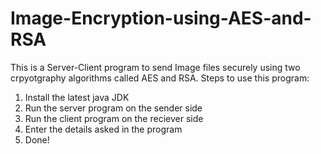 # Image-Encryption-using-AES-and-RSA
This is a Server-Client program to send Image files securely using two crpyotgraphy algorithms called AES and RSA.
Steps to use this program:
  1. Install the latest java JDK
  2. Run the server program on the sender side
  3. Run the client program on the reciever side
  4. Enter the details asked in the program
  5. Done!
